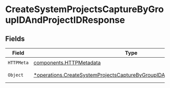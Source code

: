 # CreateSystemProjectsCaptureByGroupIDAndProjectIDResponse


## Fields

| Field                                                                                                                                                               | Type                                                                                                                                                                | Required                                                                                                                                                            | Description                                                                                                                                                         |
| ------------------------------------------------------------------------------------------------------------------------------------------------------------------- | ------------------------------------------------------------------------------------------------------------------------------------------------------------------- | ------------------------------------------------------------------------------------------------------------------------------------------------------------------- | ------------------------------------------------------------------------------------------------------------------------------------------------------------------- |
| `HTTPMeta`                                                                                                                                                          | [components.HTTPMetadata](../../models/components/httpmetadata.md)                                                                                                  | :heavy_check_mark:                                                                                                                                                  | N/A                                                                                                                                                                 |
| `Object`                                                                                                                                                            | [*operations.CreateSystemProjectsCaptureByGroupIDAndProjectIDResponseBody](../../models/operations/createsystemprojectscapturebygroupidandprojectidresponsebody.md) | :heavy_minus_sign:                                                                                                                                                  | A list of any objects                                                                                                                                               |
